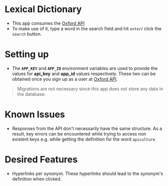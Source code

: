 # Lexical Dictionary

* This app consumes the [Oxford API](https://developer.oxforddictionaries.com)
* To make use of it, type a word in the search field and hit `enter`/ click the `search` button.

# Setting up
* The **`APP_KEY`** and **`APP_ID`** environment variables are used to provide the values for **api_key** and **app_id** values respectively. These two can be obtained once you sign up as a user at [Oxford API](https://developer.oxforddictionaries.com).

> Migrations are not necessary since this app does not store any data in the database.

# Known Issues
* Responses from the API don't necessarily have the same structure. As a result, key errors can be encountered while trying to access non existent keys e.g. while getting the definition for the word `apiculture`.

# Desired Features
* Hyperlinks per synonym. These hyperlinks should lead to the synonym's definition when clicked.